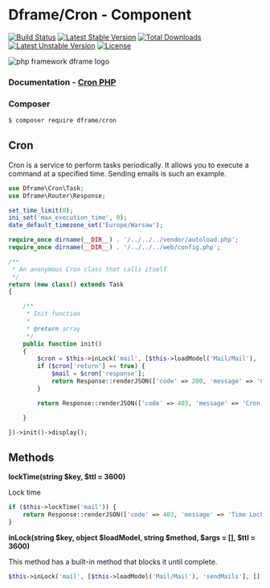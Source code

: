 # Dframe/Cron - Component
[![Build Status](https://travis-ci.org/dframe/cron.svg?branch=master)](https://travis-ci.org/dframe/cron) [![Latest Stable Version](https://poser.pugx.org/dframe/cron/v/stable)](https://packagist.org/packages/dframe/cron) [![Total Downloads](https://poser.pugx.org/dframe/cron/downloads)](https://packagist.org/packages/dframe/cron) [![Latest Unstable Version](https://poser.pugx.org/dframe/cron/v/unstable)](https://packagist.org/packages/dframe/cron) [![License](https://poser.pugx.org/dframe/cron/license)](https://packagist.org/packages/dframe/cron)

![php framework dframe logo](https://dframeframework.com/img/logo_full.png)

### Documentation - [Cron PHP](https://dframeframework.com/en/docs/dframe/master/cron/overview)

### Composer

```sh
$ composer require dframe/cron
```

Cron
---------

Cron is a service to perform tasks periodically. It allows you to execute a command at a specified time. Sending emails is such an example.

```php 
use Dframe\Cron\Task;
use Dframe\Router\Response;

set_time_limit(0);
ini_set('max_execution_time', 0);
date_default_timezone_set('Europe/Warsaw');

require_once dirname(__DIR__) . '/../../../vendor/autoload.php';
require_once dirname(__DIR__) . '/../../../web/config.php';

/**
 * An anonymous Cron class that calls itself
 */
return (new class() extends Task
{

    /**
     * Init function
     *
     * @return array
     */
    public function init()
    {
        $cron = $this->inLock('mail', [$this->loadModel('Mail/Mail'), 'sendMails'], []);
        if ($cron['return'] == true) {
            $mail = $cron['response'];
            return Response::renderJSON(['code' => 200, 'message' => 'Cron Complete', 'data' => ['mail' => ['data' => $mail['response']]]]);
        }

        return Response::renderJSON(['code' => 403, 'message' => 'Cron in Lock'])->status(403);

    }

})->init()->display();
```

Methods
---------

**lockTime(string $key, $ttl = 3600)**


Lock time

```php
if ($this->lockTime('mail')) {
    return Response::renderJSON(['code' => 403, 'message' => 'Time Lock'])->status(403);
}
```

**inLock(string $key, object $loadModel, string $method, $args = [], $ttl = 3600)**

This method has a built-in method that blocks it until complete.

```php
$this->inLock('mail', [$this->loadModel('Mail/Mail'), 'sendMails'], []);
```